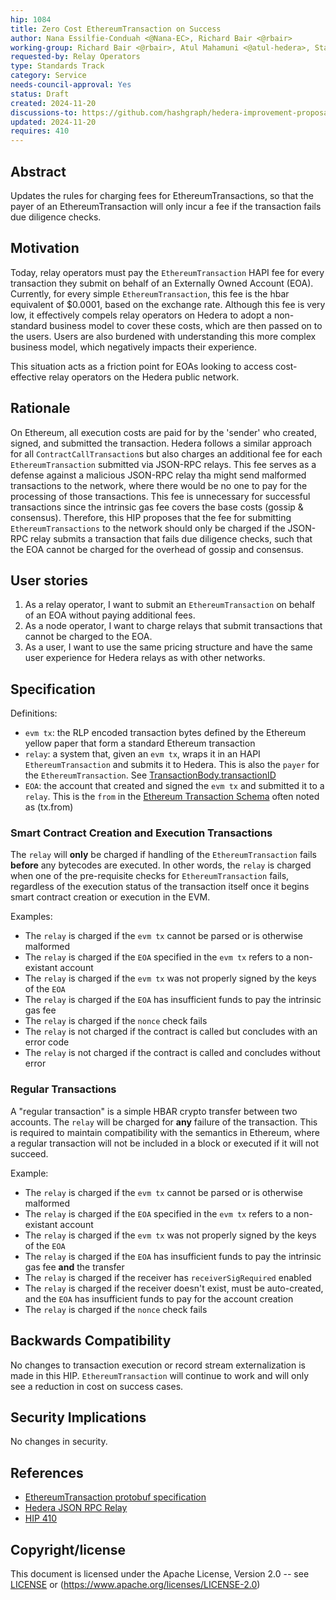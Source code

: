 ```yaml
---
hip: 1084
title: Zero Cost EthereumTransaction on Success
author: Nana Essilfie-Conduah <@Nana-EC>, Richard Bair <@rbair>
working-group: Richard Bair <@rbair>, Atul Mahamuni <@atul-hedera>, Stanimir Stoyanov <stanimir.stoyanov@limechain.tech>
requested-by: Relay Operators
type: Standards Track
category: Service
needs-council-approval: Yes
status: Draft
created: 2024-11-20
discussions-to: https://github.com/hashgraph/hedera-improvement-proposal/discussions/1083
updated: 2024-11-20
requires: 410
---
```


## Abstract

Updates the rules for charging fees for EthereumTransactions, so that the payer of an EthereumTransaction will only
incur a fee if the transaction fails due diligence checks.

## Motivation

Today, relay operators must pay the `EthereumTransaction` HAPI fee for every transaction they submit on behalf of an
Externally Owned Account (EOA). Currently, for every simple `EthereumTransaction`, this fee is the hbar equivalent of
$0.0001, based on the exchange rate. Although this fee is very low, it effectively compels relay operators on Hedera
to adopt a non-standard business model to cover these costs, which are then passed on to the users. Users are also
burdened with understanding this more complex business model, which negatively impacts their experience.

This situation acts as a friction point for EOAs looking to access cost-effective relay operators on the Hedera public
network.

## Rationale

On Ethereum, all execution costs are paid for by the 'sender' who created, signed, and submitted the transaction. Hedera
follows a similar approach for all `ContractCallTransaction`s but also charges an additional fee for each
`EthereumTransaction` submitted via JSON-RPC relays. This fee serves as a defense against a malicious JSON-RPC relay tha
might send malformed transactions to the network, where there would be no one to pay for the processing of those transactions.
This fee is unnecessary for successful transactions since the intrinsic gas fee covers the base costs (gossip & consensus).
Therefore, this HIP proposes that the fee for submitting `EthereumTransactions` to the network should only be charged if the
JSON-RPC relay submits a transaction that fails due diligence checks, such that the EOA cannot be charged for the overhead
of gossip and consensus.

## User stories

1. As a relay operator, I want to submit an `EthereumTransaction` on behalf of an EOA without paying additional fees.
2. As a node operator, I want to charge relays that submit transactions that cannot be charged to the EOA.
3. As a user, I want to use the same pricing structure and have the same user experience for Hedera relays as with other
   networks.
  
## Specification

Definitions:
 - `evm tx`: the RLP encoded transaction bytes defined by the Ethereum yellow paper that form a standard Ethereum transaction
 - `relay`: a system that, given an `evm tx`, wraps it in an HAPI `EthereumTransaction` and submits it to Hedera.
            This is also the `payer` for the `EthereumTransaction`. See
            [TransactionBody.transactionID](https://github.com/hashgraph/hedera-protobufs/blob/main/services/transaction_body.proto#L104)
 - `EOA`: the account that created and signed the `evm tx` and submitted it to a `relay`. This is the `from` in the
          [Ethereum Transaction Schema](https://github.com/ethereum/execution-apis/blob/main/src/eth/transaction.yaml)
          often noted as (tx.from)

### Smart Contract Creation and Execution Transactions

The `relay` will **only** be charged if handling of the `EthereumTransaction` fails **before** any bytecodes are executed.
In other words, the `relay` is charged when one of the pre-requisite checks for `EthereumTransaction` fails, regardless of
the execution status of the transaction itself once it begins smart contract creation or execution in the EVM.

Examples:
 - The `relay` is charged if the `evm tx` cannot be parsed or is otherwise malformed
 - The `relay` is charged if the `EOA` specified in the `evm tx` refers to a non-existant account
 - The `relay` is charged if the `evm tx` was not properly signed by the keys of the `EOA`
 - The `relay` is charged if the `EOA` has insufficient funds to pay the intrinsic gas fee
 - The `relay` is charged if the `nonce` check fails
 - The `relay` is not charged if the contract is called but concludes with an error code 
 - The `relay` is not charged if the contract is called and concludes without error

 ### Regular Transactions

 A "regular transaction" is a simple HBAR crypto transfer between two accounts. The `relay` will be charged for **any**
 failure of the transaction. This is required to maintain compatibility with the semantics in Ethereum, where a regular transaction 
 will not be included in a block or executed if it will not succeed.

 Example:
 - The `relay` is charged if the `evm tx` cannot be parsed or is otherwise malformed
 - The `relay` is charged if the `EOA` specified in the `evm tx` refers to a non-existant account
 - The `relay` is charged if the `evm tx` was not properly signed by the keys of the `EOA`
 - The `relay` is charged if the `EOA` has insufficient funds to pay the intrinsic gas fee **and** the transfer
 - The `relay` is charged if the receiver has `receiverSigRequired` enabled
 - The `relay` is charged if the receiver doesn't exist, must be auto-created, and the `EOA` has insufficient funds to pay for the account creation
 - The `relay` is charged if the `nonce` check fails

## Backwards Compatibility

No changes to transaction execution or record stream externalization is made in this HIP.
`EthereumTransaction` will continue to work and will only see a reduction in cost on success cases.

## Security Implications

No changes in security.

## References

- [EthereumTransaction protobuf specification](https://github.com/hashgraph/hedera-protobufs/blob/main/services/ethereum_transaction.proto)
- [Hedera JSON RPC Relay](https://docs.hedera.com/hedera/core-concepts/smart-contracts/json-rpc-relay)
- [HIP 410](https://hips.hedera.com/hip/hip-410)

## Copyright/license

This document is licensed under the Apache License, Version 2.0 -- see [LICENSE](../LICENSE) or 
(https://www.apache.org/licenses/LICENSE-2.0)
